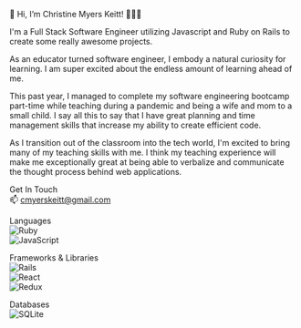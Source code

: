 
👋 Hi, I’m Christine Myers Keitt! 👩🏾‍💻

I'm a Full Stack Software Engineer utilizing Javascript and Ruby on Rails to create some really awesome projects. 

As an educator turned software engineer, I embody a natural curiosity for learning. I am super excited about the endless amount of learning ahead of me.

This past year, I managed to complete my software engineering bootcamp part-time while teaching during a pandemic and being a wife and mom to a small child. I say all this to say that I have great planning and time management skills that increase my ability to create efficient code.

As I transition out of the classroom into the tech world, I'm excited to bring many of my teaching skills with me. I think my teaching experience will make me exceptionally great at being able to verbalize and communicate the thought process behind web applications. 

Get In Touch 
<br>
📫 cmyerskeitt@gmail.com
<br>



Languages
<br>
  <img alt="Ruby" src="https://img.shields.io/badge/ruby-%23CC342D.svg?style=for-the-badge&logo=ruby&logoColor=white"/>
<br>
  <img alt="JavaScript" src="https://img.shields.io/badge/javascript-%23323330.svg?style=for-the-badge&logo=javascript&logoColor=%23F7DF1E"/>
<br>

Frameworks & Libraries
<br>
  <img alt="Rails" src="https://img.shields.io/badge/rails-%23CC0000.svg?style=for-the-badge&logo=ruby-on-rails&logoColor=white"/>
<br>
  <img alt="React" src="https://img.shields.io/badge/react-%2320232a.svg?style=for-the-badge&logo=react&logoColor=%2361DAFB"/>
<br>
  <img alt="Redux" src="https://img.shields.io/badge/redux-%23593d88.svg?style=for-the-badge&logo=redux&logoColor=white"/>
<br>

Databases
<br>
<img alt="SQLite" src ="https://img.shields.io/badge/sqlite-%2307405e.svg?style=for-the-badge&logo=sqlite&logoColor=white"/>
<br>



<!---
cmyerskeitt/cmyerskeitt is a ✨ special ✨ repository because its `README.md` (this file) appears on your GitHub profile.
You can click the Preview link to take a look at your changes.
--->
